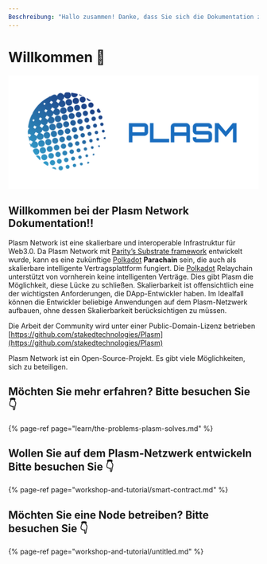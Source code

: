 ```yaml
---
Beschreibung: "Hallo zusammen! Danke, dass Sie sich die Dokumentation zum Plasm Network anschauen. \U0001F609"
---
```


# Willkommen 💁

![](.gitbook/assets/sukurnshotto-2020-05-27-200702png.png)

## Willkommen bei der Plasm Network Dokumentation!!

Plasm Network ist eine skalierbare und interoperable Infrastruktur für Web3.0. Da Plasm Network mit [Parity’s Substrate framework](https://www.substrate.io/) entwickelt wurde, kann es eine zukünftige [Polkadot](https://polkadot.network/) **Parachain** sein, die auch als skalierbare intelligente Vertragsplattform fungiert. Die [Polkadot](https://polkadot.network/) Relaychain unterstützt von vornherein keine intelligenten Verträge. Dies gibt Plasm die Möglichkeit, diese Lücke zu schließen. Skalierbarkeit ist offensichtlich eine der wichtigsten Anforderungen, die DApp-Entwickler haben. Im Idealfall können die Entwickler beliebige Anwendungen auf dem Plasm-Netzwerk aufbauen, ohne dessen Skalierbarkeit berücksichtigen zu müssen.

Die Arbeit der Community wird unter einer Public-Domain-Lizenz betrieben  
[https://github.com/stakedtechnologies/Plasm](https://github.com/stakedtechnologies/Plasm)

Plasm Network ist ein Open-Source-Projekt. Es gibt viele Möglichkeiten, sich zu beteiligen. 

## Möchten Sie mehr erfahren? Bitte besuchen Sie 👇

{% page-ref page="learn/the-problems-plasm-solves.md" %}

## Wollen Sie auf dem Plasm-Netzwerk entwickeln Bitte besuchen Sie 👇

{% page-ref page="workshop-and-tutorial/smart-contract.md" %}

## Möchten Sie eine Node betreiben? Bitte besuchen Sie 👇

{% page-ref page="workshop-and-tutorial/untitled.md" %}

